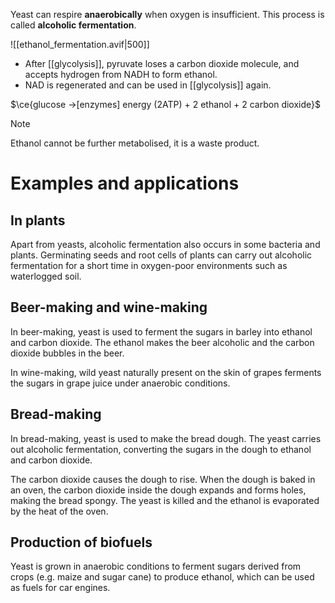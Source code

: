 Yeast can respire **anaerobically** when oxygen is insufficient. This process is called **alcoholic fermentation**.

![[ethanol_fermentation.avif|500]]

- After [[glycolysis]], pyruvate loses a carbon dioxide molecule, and accepts hydrogen from NADH to form ethanol.
- NAD is regenerated and can be used in [[glycolysis]] again.

$\ce{glucose ->[enzymes] energy (2ATP) + 2 ethanol + 2 carbon dioxide}$

> [!note]
> Ethanol cannot be further metabolised, it is a waste product.

# Examples and applications
## In plants
Apart from yeasts, alcoholic fermentation also occurs in some bacteria and plants. Germinating seeds and root cells of plants can carry out alcoholic fermentation for a short time in oxygen-poor environments such as waterlogged soil.

## Beer-making and wine-making
In beer-making, yeast is used to ferment the sugars in barley into ethanol and carbon dioxide. The ethanol makes the beer alcoholic and the carbon dioxide bubbles in the beer.

In wine-making, wild yeast naturally present on the skin of grapes ferments the sugars in grape juice under anaerobic conditions.

## Bread-making
In bread-making, yeast is used to make the bread dough. The yeast carries out alcoholic fermentation, converting the sugars in the dough to ethanol and carbon dioxide.

The carbon dioxide causes the dough to rise. When the dough is baked in an oven, the carbon dioxide inside the dough expands and forms holes, making the bread spongy. The yeast is killed and the ethanol is evaporated by the heat of the oven.

## Production of biofuels
Yeast is grown in anaerobic conditions to ferment sugars derived from crops (e.g. maize and sugar cane) to produce ethanol, which can be used as fuels for car engines.
